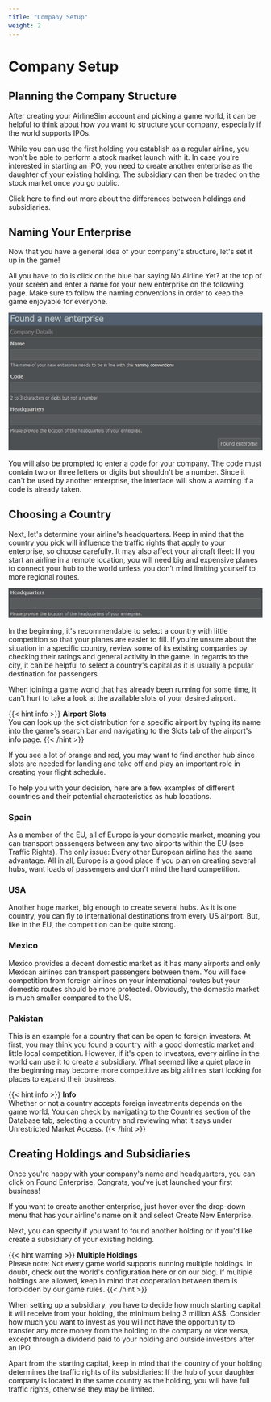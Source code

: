 ```yaml
---
title: "Company Setup"
weight: 2
---
```


# Company Setup

## Planning the Company Structure

After creating your AirlineSim account and picking a game world, it can be helpful to think about how you want to structure your company, especially if the world supports IPOs. 

While you can use the first holding you establish as a regular airline, you won't be able to perform a stock market launch with it. In case you're interested in starting an IPO, you need to create another enterprise as the daughter of your existing holding. The subsidiary can then be traded on the stock market once you go public. 

Click here to find out more about the differences between holdings and subsidiaries.

## Naming Your Enterprise

Now that you have a general idea of your company's structure, let's set it up in the game!

All you have to do is click on the blue bar saying No Airline Yet? at the top of your screen and enter a name for your new enterprise on the following page. Make sure to follow the naming conventions in order to keep the game enjoyable for everyone.

![Enterprise Options](found_enterprise_01.png "Enterprise Options")

You will also be prompted to enter a code for your company. The code must contain two or three letters or digits but shouldn't be a number. Since it can't be used by another enterprise, the interface will show a warning if a code is already taken.

## Choosing a Country

Next, let's determine your airline's headquarters. Keep in mind that the country you pick will influence the traffic rights that apply to your enterprise, so choose carefully. It may also affect your aircraft fleet: If you start an airline in a remote location, you will need big and expensive planes to connect your hub to the world unless you don’t mind limiting yourself to more regional routes. 

![Headquarters Selection](headquarters_01.png "Headquarters Selection")

In the beginning, it's recommendable to select a country with little competition so that your planes are easier to fill. If you're unsure about the situation in a specific country, review some of its existing companies by checking their ratings and general activity in the game. In regards to the city, it can be helpful to select a country's capital as it is usually a popular destination for passengers.

When joining a game world that has already been running for some time, it can't hurt to take a look at the available slots of your desired airport. 

{{< hint info >}}
**Airport Slots**  
You can look up the slot distribution for a specific airport by typing its name into the game's search bar and navigating to the Slots tab of the airport's info page.
{{< /hint >}}

If you see a lot of orange and red, you may want to find another hub since slots are needed for landing and take off and play an important role in creating your flight schedule.

To help you with your decision, here are a few examples of different countries and their potential characteristics as hub locations.

### Spain

As a member of the EU, all of Europe is your domestic market, meaning you can transport passengers between any two airports within the EU (see Traffic Rights). The only issue: Every other European airline has the same advantage. All in all, Europe is a good place if you plan on creating several hubs, want loads of passengers and don't mind the hard competition.

### USA

Another huge market, big enough to create several hubs. As it is one country, you can fly to international destinations from every US airport. But, like in the EU, the competition can be quite strong.

### Mexico

Mexico provides a decent domestic market as it has many airports and only Mexican airlines can transport passengers between them. You will face competition from foreign airlines on your international routes but your domestic routes should be more protected. Obviously, the domestic market is much smaller compared to the US.

### Pakistan

This is an example for a country that can be open to foreign investors. At first, you may think you found a country with a good domestic market and little local competition. However, if it's open to investors, every airline in the world can use it to create a subsidiary. What seemed like a quiet place in the beginning may become more competitive as big airlines start looking for places to expand their business.

{{< hint info >}}
**Info**  
Whether or not a country accepts foreign investments depends on the game world. You can check by navigating to the Countries section of the Database tab, selecting a country and reviewing what it says under Unrestricted Market Access.
{{< /hint >}}

## Creating Holdings and Subsidiaries

Once you're happy with your company's name and headquarters, you can click on Found Enterprise. Congrats, you've just launched your first business!

If you want to create another enterprise, just hover over the drop-down menu that has your airline's name on it and select Create New Enterprise. 

Next, you can specify if you want to found another holding or if you'd like create a subsidiary of your existing holding.

{{< hint warning >}}
**Multiple Holdings**  
Please note: Not every game world supports running multiple holdings. In doubt, check out the world's configuration here or on our blog. If multiple holdings are allowed, keep in mind that cooperation between them is forbidden by our game rules.
{{< /hint >}}

When setting up a subsidiary, you have to decide how much starting capital it will receive from your holding, the minimum being 3 million AS$. Consider how much you want to invest as you will not have the opportunity to transfer any more money from the holding to the company or vice versa, except through a dividend paid to your holding and outside investors after an IPO.

Apart from the starting capital, keep in mind that the country of your holding determines the traffic rights of its subsidiaries: If the hub of your daughter company is located in the same country as the holding, you will have full traffic rights, otherwise they may be limited. 

